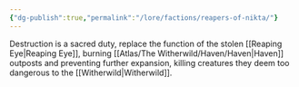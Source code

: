 ```yaml
---
{"dg-publish":true,"permalink":"/lore/factions/reapers-of-nikta/"}
---
```


Destruction is a sacred duty, replace the function of the stolen [[Reaping Eye\|Reaping Eye]], burning [[Atlas/The Witherwild/Haven/Haven\|Haven]] outposts and preventing further expansion, killing creatures they deem too dangerous to the [[Witherwild\|Witherwild]].